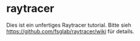 raytracer
=========
Dies ist ein unfertiges Raytracer tutorial.
Bitte sieh https://github.com/fsglab/raytracer/wiki für details.
